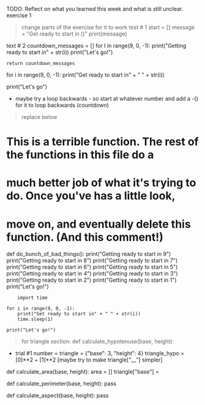 TODO: Reflect on what you learned this week and what is still unclear.
exercise 1 
> change parts of the exercise for it to work 
test # 1
start = [] 
message = "Get ready to start in ()" 
print(message) 

text # 2
countdown_messages = []
    for I in range(9, 0, -1):
        print("Getting ready to start in" + str(i))
    print("Let's go!")

    return countdown_messages

for i in range(9, 0, -1):
  print("Get ready to start in" + " " + str(i))
  
print("Let's go")

- maybe try a loop backwards - so start at whatever number and add a -() 
for it to loop backwards (countdown)
 > replace below 
# This is a terrible function. The rest of the functions in this file do a
# much better job of what it's trying to do. Once you've has a little look,
# move on, and eventually delete this function. (And this comment!)
def do_bunch_of_bad_things():
    print("Getting ready to start in 9")
    print("Getting ready to start in 8")
    print("Getting ready to start in 7")
    print("Getting ready to start in 6")
    print("Getting ready to start in 5")
    print("Getting ready to start in 4")
    print("Getting ready to start in 3")
    print("Getting ready to start in 2")
    print("Getting ready to start in 1")
    print("Let's go!")

        import time
    
    for i in range(9, 0, -1):
        print("Get ready to start in" + " " + str(i))
        time.sleep(1)
        
    print("Let's go!")

> for triangle section: 
def calculate_hypotenuse(base, height):
- trial #1 
    number = 
    triangle = {"base": 3, "height": 4}
    triangle_hypo = [0]**2 + [1]**2
    [maybe try to make triangle["__"] simpler]


def calculate_area(base, height):
    area = []
    triangle["base"] = 
    



def calculate_perimeter(base, height):
    pass


def calculate_aspect(base, height):
    pass